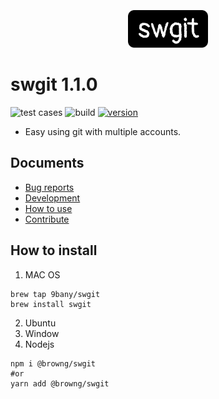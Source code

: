
<p align="center" style="margin-top: 35px !important; margin-bottom: 25px !important;">
  <img height="60" src="./assets/doc_images/logo.png" />
</p>

# swgit 1.1.0
![test cases](https://github.com/9bany/git-switch/actions/workflows/dev-test.yml/badge.svg)
![build ](https://github.com/9bany/git-switch/actions/workflows/build.yml/badge.svg)
[![version](https://img.shields.io/badge/version-1.1.0-yellow.svg)](https://semver.org)

- Easy using git with multiple accounts.
## Documents
- [Bug reports](./docs/bug_report.md)
- [Development](./docs/development.md)
- [How to use](./docs/how-to-use.md)
- [Contribute](./CONTRIBUTING.md)

## How to install 
1. MAC OS
```
brew tap 9bany/swgit
brew install swgit
```
2. Ubuntu
3. Window
4. Nodejs 
```
npm i @browng/swgit
#or
yarn add @browng/swgit
```

